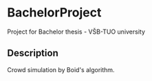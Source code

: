 # BachelorProject
Project for Bachelor thesis - VŠB-TUO university

## Description
Crowd simulation by Boid's algorithm.
